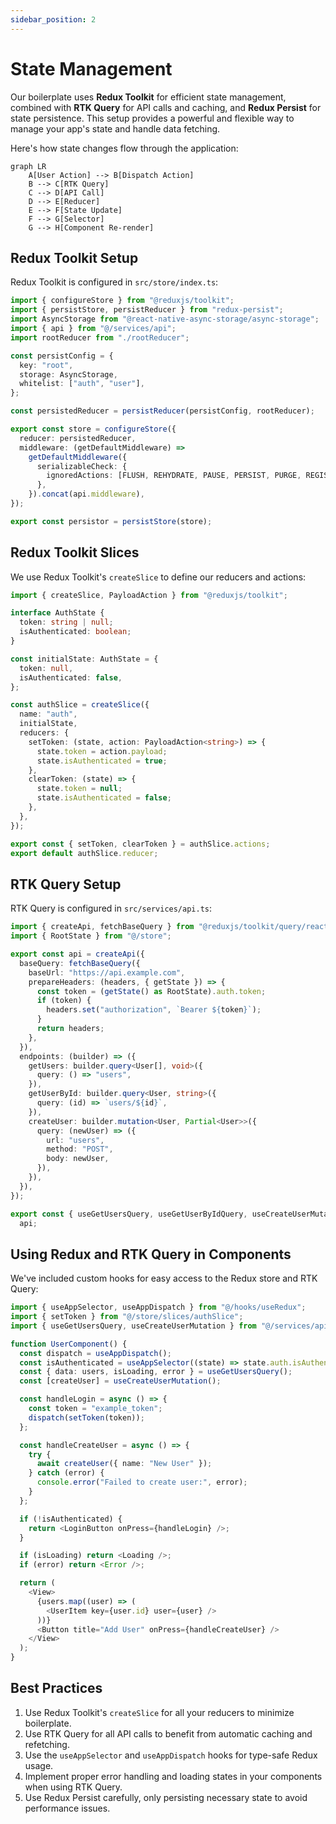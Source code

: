```yaml
---
sidebar_position: 2
---
```


# State Management

Our boilerplate uses **Redux Toolkit** for efficient state management, combined with **RTK Query** for API calls and caching, and **Redux Persist** for state persistence. This setup provides a powerful and flexible way to manage your app's state and handle data fetching.

Here's how state changes flow through the application:

```mermaid
graph LR
    A[User Action] --> B[Dispatch Action]
    B --> C[RTK Query]
    C --> D[API Call]
    D --> E[Reducer]
    E --> F[State Update]
    F --> G[Selector]
    G --> H[Component Re-render]
```

## Redux Toolkit Setup

Redux Toolkit is configured in `src/store/index.ts`:

```typescript
import { configureStore } from "@reduxjs/toolkit";
import { persistStore, persistReducer } from "redux-persist";
import AsyncStorage from "@react-native-async-storage/async-storage";
import { api } from "@/services/api";
import rootReducer from "./rootReducer";

const persistConfig = {
  key: "root",
  storage: AsyncStorage,
  whitelist: ["auth", "user"],
};

const persistedReducer = persistReducer(persistConfig, rootReducer);

export const store = configureStore({
  reducer: persistedReducer,
  middleware: (getDefaultMiddleware) =>
    getDefaultMiddleware({
      serializableCheck: {
        ignoredActions: [FLUSH, REHYDRATE, PAUSE, PERSIST, PURGE, REGISTER],
      },
    }).concat(api.middleware),
});

export const persistor = persistStore(store);
```

## Redux Toolkit Slices

We use Redux Toolkit's `createSlice` to define our reducers and actions:

```typescript
import { createSlice, PayloadAction } from "@reduxjs/toolkit";

interface AuthState {
  token: string | null;
  isAuthenticated: boolean;
}

const initialState: AuthState = {
  token: null,
  isAuthenticated: false,
};

const authSlice = createSlice({
  name: "auth",
  initialState,
  reducers: {
    setToken: (state, action: PayloadAction<string>) => {
      state.token = action.payload;
      state.isAuthenticated = true;
    },
    clearToken: (state) => {
      state.token = null;
      state.isAuthenticated = false;
    },
  },
});

export const { setToken, clearToken } = authSlice.actions;
export default authSlice.reducer;
```

## RTK Query Setup

RTK Query is configured in `src/services/api.ts`:

```typescript
import { createApi, fetchBaseQuery } from "@reduxjs/toolkit/query/react";
import { RootState } from "@/store";

export const api = createApi({
  baseQuery: fetchBaseQuery({
    baseUrl: "https://api.example.com",
    prepareHeaders: (headers, { getState }) => {
      const token = (getState() as RootState).auth.token;
      if (token) {
        headers.set("authorization", `Bearer ${token}`);
      }
      return headers;
    },
  }),
  endpoints: (builder) => ({
    getUsers: builder.query<User[], void>({
      query: () => "users",
    }),
    getUserById: builder.query<User, string>({
      query: (id) => `users/${id}`,
    }),
    createUser: builder.mutation<User, Partial<User>>({
      query: (newUser) => ({
        url: "users",
        method: "POST",
        body: newUser,
      }),
    }),
  }),
});

export const { useGetUsersQuery, useGetUserByIdQuery, useCreateUserMutation } =
  api;
```

## Using Redux and RTK Query in Components

We've included custom hooks for easy access to the Redux store and RTK Query:

```typescript
import { useAppSelector, useAppDispatch } from "@/hooks/useRedux";
import { setToken } from "@/store/slices/authSlice";
import { useGetUsersQuery, useCreateUserMutation } from "@/services/api";

function UserComponent() {
  const dispatch = useAppDispatch();
  const isAuthenticated = useAppSelector((state) => state.auth.isAuthenticated);
  const { data: users, isLoading, error } = useGetUsersQuery();
  const [createUser] = useCreateUserMutation();

  const handleLogin = async () => {
    const token = "example_token";
    dispatch(setToken(token));
  };

  const handleCreateUser = async () => {
    try {
      await createUser({ name: "New User" });
    } catch (error) {
      console.error("Failed to create user:", error);
    }
  };

  if (!isAuthenticated) {
    return <LoginButton onPress={handleLogin} />;
  }

  if (isLoading) return <Loading />;
  if (error) return <Error />;

  return (
    <View>
      {users.map((user) => (
        <UserItem key={user.id} user={user} />
      ))}
      <Button title="Add User" onPress={handleCreateUser} />
    </View>
  );
}
```

## Best Practices

1. Use Redux Toolkit's `createSlice` for all your reducers to minimize boilerplate.
2. Use RTK Query for all API calls to benefit from automatic caching and refetching.
3. Use the `useAppSelector` and `useAppDispatch` hooks for type-safe Redux usage.
4. Implement proper error handling and loading states in your components when using RTK Query.
5. Use Redux Persist carefully, only persisting necessary state to avoid performance issues.
